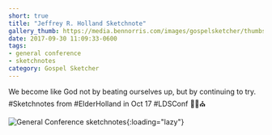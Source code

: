 ```yaml
---
short: true
title: "Jeffrey R. Holland Sketchnote"
gallery_thumb: https://media.bennorris.com/images/gospelsketcher/thumbs/oct-17-1-holland.jpg
date: 2017-09-30 11:09:33-0600
tags:
- general conference
- sketchnotes
category: Gospel Sketcher
---
```


We become like God not by beating ourselves up, but by continuing to try. #Sketchnotes from #ElderHolland in Oct 17 #LDSConf ✍🏼⛪️

![General Conference sketchnotes](https://media.bennorris.com/images/gospelsketcher/general-conference/oct-2017/oct-17-1-holland.jpg){:loading="lazy"}
